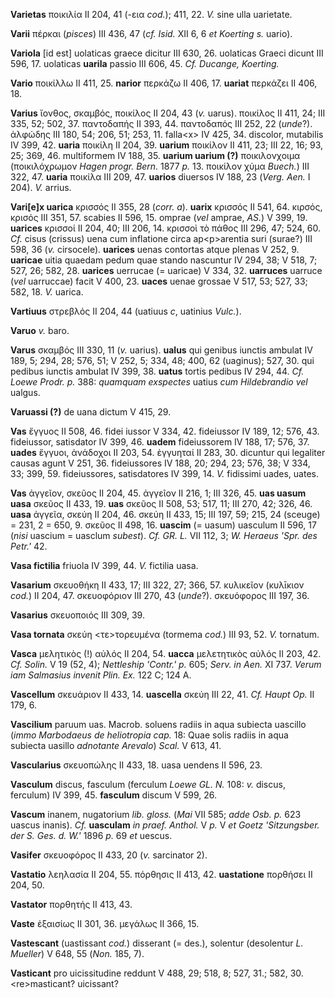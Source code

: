 **Varietas** ποικιλία II 204, 41 (-εια *cod.*); 411, 22. *V.* sine ulla
uarietate.

**Varii** πέρκαι (*pisces*) III 436, 47 (*cf. Isid.* XII 6, 6 *et
Koerting s.* uario).

**Variola** [id est] uolaticas graece dicitur III 630, 26. uolaticas
Graeci dicunt III 596, 17. uolaticas **uarila** passio III 606, 45. *Cf.
Ducange, Koerting.*

**Vario** ποικίλλω II 411, 25. **narior** περκάζω II 406, 17. **uariat**
περκάζει II 406, 18.

**Varius** ἴονθος, σκαμβός, ποικίλος II 204, 43 (*v.* uarus). ποικίλος
II 411, 24; III 335, 52; 502, 37. παντοδαπής II 393, 44. παντοδαπός III
252, 22 (*unde*?). ἀλφώδης III 180, 54; 206, 51; 253, 11. falla\<x\> IV
425, 34. discolor, mutabilis IV 399, 42. **uaria** ποικίλη II 204, 39.
**uarium** ποικίλον II 411, 23; III 22, 16; 93, 25; 369, 46. multiformem
IV 188, 35. **uarium uarium (?)** ποικιλονχοιμα (ποικιλόχρωμον *Hagen
progr. Bern.* 1877 *p.* 13. ποικίλον χύμα *Buech.*) III 322, 47.
**uaria** ποικίλα III 209, 47. **uarios** diuersos IV 188, 23 (*Verg.*
*Aen.* I 204). *V.* arrius.

**Vari[e]x uarica** κρισσός II 355, 28 (*corr. a*). **uarix**
κρισσός II 541, 64. κιρσός, κρισός III 351, 57. scabies II 596, 15.
omprae (*vel* amprae, *AS.*) V 399, 19. **uarices** κρισσοί II 204, 40;
III 206, 14. κρισσοὶ τὸ πάθος III 296, 47; 524, 60. *Cf.* cisus
(crissus) uena cum inflatione circa ap\<p\>arentia suri (surae?) III
598, 36 (*v.* cirsocele). **uarices** uenas contortas atque plenas V
252, 9. **uaricae** uitia quaedam pedum quae stando nascuntur IV 294,
38; V 518, 7; 527, 26; 582, 28. **uarices** uerrucae (= uaricae) V 334,
32. **uarruces** uarruce (*vel* uarruccae) facit V 400, 23. **uaces**
uenae grossae V 517, 53; 527, 33; 582, 18. *V.* uarica.

**Vartiuus** στρεβλός II 204, 44 (uatiuus *c*, uatinius *Vulc.*).

**Varuo** *v.* baro.

**Varus** σκαμβός III 330, 11 (*v.* uarius). **ualus** qui genibus
iunctis ambulat IV 189, 5; 294, 28; 576, 51; V 252, 5; 334, 48; 400, 62
(uaginus); 527, 30. qui pedibus iunctis ambulat IV 399, 38. **uatus**
tortis pedibus IV 294, 44. *Cf. Loewe Prodr. p.* 388: *quamquam
exspectes* uatius *cum Hildebrandio vel* ualgus.

**Varuassi (?)** de uana dictum V 415, 29.

**Vas** ἔγγυος II 508, 46. fidei iussor V 334, 42. fideiussor IV 189,
12; 576, 43. fideiussor, satisdator IV 399, 46. **uadem** fideiussorem
IV 188, 17; 576, 37. **uades** ἔγγυοι, ἀνάδοχοι II 203, 54. ἐγγυηταί II
283, 30. dicuntur qui legaliter causas agunt V 251, 36. fideiussores IV
188, 20; 294, 23; 576, 38; V 334, 33; 399, 59. fideiussores,
satisdatores IV 399, 14. *V.* fidissimi uades, uates.

**Vas** ἀγγεῖον, σκεῦος II 204, 45. ἀγγεῖον II 216, 1; III 326, 45.
**uas uasum uasa** σκεῦος II 433, 19. **uas** σκεῦος II 508, 53; 517,
11; III 270, 42; 326, 46. **uasa** ἀγγεῖα, σκεύη II 204, 46. σκεύη II
433, 15; III 197, 59; 215, 24 (sceuge) = 231, 2 = 650, 9. σκεῦος II 498,
16. **uascim** (= uasum) uasculum II 596, 17 (*nisi* uascium = uasclum
*subest*). *Cf. GR. L.* VII 112, 3; *W. Heraeus 'Spr. des Petr.'* 42.

**Vasa fictilia** friuola IV 399, 44. *V.* fictilia uasa.

**Vasarium** σκευοθήκη II 433, 17; III 322, 27; 366, 57. κυλικεῖον
(κυλῑκιον *cod.*) II 204, 47. σκευοφόριον III 270, 43 (*unde*?).
σκευόφορος III 197, 36.

**Vasarius** σκευοποιός III 309, 39.

**Vasa tornata** σκεύη \<τε\>τορευμένα (tormema *cod.*) III 93, 52. *V.*
tornatum.

**Vasca** μελητικὸς (!) αὐλός II 204, 54. **uacca** μελετητικὸς αὐλός II
203, 42. *Cf. Solin.* V 19 (52, 4); *Nettleship 'Contr.' p.* 605; *Serv.
in Aen.* XI 737. *Verum iam Salmasius invenit Plin. Ex.* 122 C; 124 A.

**Vascellum** σκευάριον II 433, 14. **uascella** σκεύη III 22, 41. *Cf.
Haupt Op.* II 179, 6.

**Vascilium** paruum uas. Macrob. soluens radiis in aqua subiecta
uascillo (*immo Marbodaeus de heliotropia cap.* 18: Quae solis radiis in
aqua subiecta uasillo *adnotante Arevalo*) *Scal.* V 613, 41.

**Vascularius** σκευοπώλης II 433, 18. uasa uendens II 596, 23.

**Vasculum** discus, fasculum (ferculum *Loewe GL. N.* 108: *v.* discus,
ferculum) IV 399, 45. **fasculum** discum V 599, 26.

**Vascum** inanem, nugatorium *lib. gloss.* (*Mai* VII 585; *adde Osb.
p.* 623 uascus inanis). *Cf.* **uasculam** *in praef. Anthol.* V *p.* V
*et Goetz 'Sitzungsber. der S. Ges. d. W.'* 1896 *p.* 69 *et* uescus.

**Vasifer** σκευοφόρος II 433, 20 (*v.* sarcinator 2).

**Vastatio** λεηλασία II 204, 55. πόρθησις II 413, 42. **uastatione**
πορθήσει II 204, 50.

**Vastator** πορθητής II 413, 43.

**Vaste** ἐξαισίως II 301, 36. μεγάλως II 366, 15.

**Vastescant** (uastissant *cod.*) disserant (= des.), solentur
(desolentur *L. Mueller*) V 648, 55 (*Non.* 185, 7).

**Vasticant** pro uicissitudine reddunt V 488, 29; 518, 8; 527, 31.;
582, 30. \<re\>masticant? uicissant?
